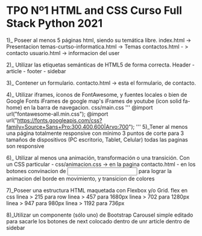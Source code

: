 # TPO Nº1 HTML and CSS  Curso Full Stack Python 2021

1)_ Poseer al menos 5 páginas html, siendo su temática libre.
index.html -> Presentacion
temas-curtso-informatica.html -> Temas
contactos.html - > contacto
usuario.html -> informacion del user

2)_ Utilizar las etiquetas semánticas de HTML5 de forma correcta.
Header - article - footer - sidebar

3)_ Contener un formulario.
contacto.html -> esta el formulario, de contacto.

4)_ Utilizar iframes, íconos de FontAwesome, y fuentes locales o bien de
Google Fonts
iFrames de google map's
iFrames de youtube
(icon solid fa-home) en la barra de navegacion.
 css/main.css
'''
@import url("fontawesome-all.min.css");
@import url("https://fonts.googleapis.com/css?family=Source+Sans+Pro:300,400,600|Arvo:700");
'''
5)_Tener al menos una página totalmente responsive con mínimo 3 puntos
de corte para 3 tamaños de dispositivos (PC escritorio, Tablet, Celular)
todas las paginas son responsive

6)_ Utilizar al menos una animación, transformación o una transición.
Con un CSS particular - css/animacion.css -> en la pagina contacto.html - en los botones convinacion de <a><input>
para lograr la animacion del borde en movimiento, y transicion de colores

7)_Poseer una estructura HTML maquetada con Flexbox y/o Grid.
flex en css 
linea > 215 para row
linea > 457 para 1680px
linea > 702 para 1280px
linea > 947 para 980px
linea > 1192 para 736px


8)_Utilizar un componente (sólo uno) de Bootstrap
Carousel simple editado para sacarle los botones de next
colocado dentro de unr article dentro de sidebar
